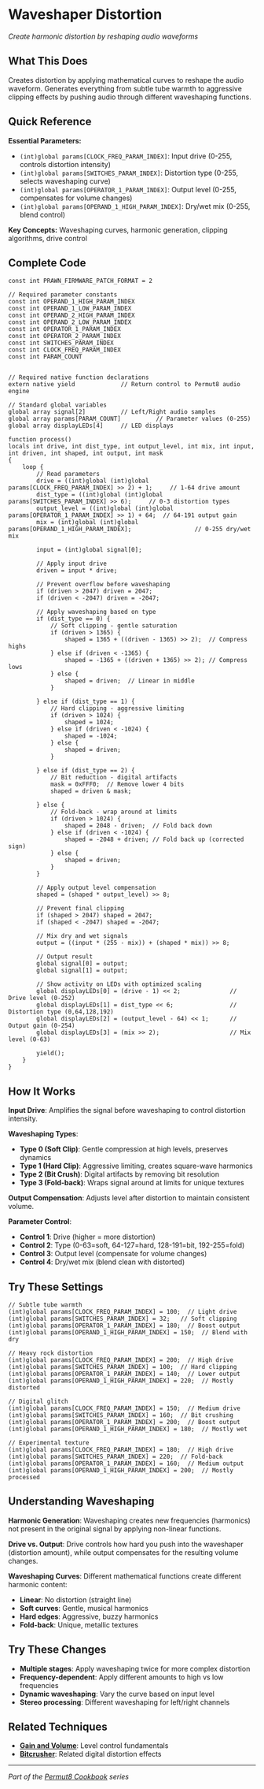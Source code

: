 # Waveshaper Distortion

*Create harmonic distortion by reshaping audio waveforms*

## What This Does

Creates distortion by applying mathematical curves to reshape the audio waveform. Generates everything from subtle tube warmth to aggressive clipping effects by pushing audio through different waveshaping functions.

## Quick Reference

**Essential Parameters:**
- `(int)global params[CLOCK_FREQ_PARAM_INDEX]`: Input drive (0-255, controls distortion intensity)
- `(int)global params[SWITCHES_PARAM_INDEX]`: Distortion type (0-255, selects waveshaping curve)
- `(int)global params[OPERATOR_1_PARAM_INDEX]`: Output level (0-255, compensates for volume changes)
- `(int)global params[OPERAND_1_HIGH_PARAM_INDEX]`: Dry/wet mix (0-255, blend control)

**Key Concepts:** Waveshaping curves, harmonic generation, clipping algorithms, drive control

## Complete Code

```impala
const int PRAWN_FIRMWARE_PATCH_FORMAT = 2

// Required parameter constants
const int OPERAND_1_HIGH_PARAM_INDEX
const int OPERAND_1_LOW_PARAM_INDEX
const int OPERAND_2_HIGH_PARAM_INDEX
const int OPERAND_2_LOW_PARAM_INDEX
const int OPERATOR_1_PARAM_INDEX
const int OPERATOR_2_PARAM_INDEX
const int SWITCHES_PARAM_INDEX
const int CLOCK_FREQ_PARAM_INDEX
const int PARAM_COUNT


// Required native function declarations
extern native yield             // Return control to Permut8 audio engine

// Standard global variables
global array signal[2]          // Left/Right audio samples
global array params[PARAM_COUNT]          // Parameter values (0-255)
global array displayLEDs[4]     // LED displays

function process()
locals int drive, int dist_type, int output_level, int mix, int input, int driven, int shaped, int output, int mask
{
    loop {
        // Read parameters
        drive = ((int)global (int)global params[CLOCK_FREQ_PARAM_INDEX] >> 2) + 1;     // 1-64 drive amount
        dist_type = ((int)global (int)global params[SWITCHES_PARAM_INDEX] >> 6);     // 0-3 distortion types
        output_level = ((int)global (int)global params[OPERATOR_1_PARAM_INDEX] >> 1) + 64;  // 64-191 output gain
        mix = (int)global (int)global params[OPERAND_1_HIGH_PARAM_INDEX];                  // 0-255 dry/wet mix
        
        input = (int)global signal[0];
        
        // Apply input drive
        driven = input * drive;
        
        // Prevent overflow before waveshaping
        if (driven > 2047) driven = 2047;
        if (driven < -2047) driven = -2047;
        
        // Apply waveshaping based on type
        if (dist_type == 0) {
            // Soft clipping - gentle saturation
            if (driven > 1365) {
                shaped = 1365 + ((driven - 1365) >> 2);  // Compress highs
            } else if (driven < -1365) {
                shaped = -1365 + ((driven + 1365) >> 2); // Compress lows
            } else {
                shaped = driven;  // Linear in middle
            }
            
        } else if (dist_type == 1) {
            // Hard clipping - aggressive limiting
            if (driven > 1024) {
                shaped = 1024;
            } else if (driven < -1024) {
                shaped = -1024;
            } else {
                shaped = driven;
            }
            
        } else if (dist_type == 2) {
            // Bit reduction - digital artifacts
            mask = 0xFFF0;  // Remove lower 4 bits
            shaped = driven & mask;
            
        } else {
            // Fold-back - wrap around at limits
            if (driven > 1024) {
                shaped = 2048 - driven;  // Fold back down
            } else if (driven < -1024) {
                shaped = -2048 + driven; // Fold back up (corrected sign)
            } else {
                shaped = driven;
            }
        }
        
        // Apply output level compensation
        shaped = (shaped * output_level) >> 8;
        
        // Prevent final clipping
        if (shaped > 2047) shaped = 2047;
        if (shaped < -2047) shaped = -2047;
        
        // Mix dry and wet signals
        output = ((input * (255 - mix)) + (shaped * mix)) >> 8;
        
        // Output result
        global signal[0] = output;
        global signal[1] = output;
        
        // Show activity on LEDs with optimized scaling
        global displayLEDs[0] = (drive - 1) << 2;              // Drive level (0-252)
        global displayLEDs[1] = dist_type << 6;                // Distortion type (0,64,128,192)
        global displayLEDs[2] = (output_level - 64) << 1;      // Output gain (0-254)
        global displayLEDs[3] = (mix >> 2);                    // Mix level (0-63)
        
        yield();
    }
}

```

## How It Works

**Input Drive**: Amplifies the signal before waveshaping to control distortion intensity.

**Waveshaping Types**:
- **Type 0 (Soft Clip)**: Gentle compression at high levels, preserves dynamics
- **Type 1 (Hard Clip)**: Aggressive limiting, creates square-wave harmonics
- **Type 2 (Bit Crush)**: Digital artifacts by removing bit resolution
- **Type 3 (Fold-back)**: Wraps signal around at limits for unique textures

**Output Compensation**: Adjusts level after distortion to maintain consistent volume.

**Parameter Control**:
- **Control 1**: Drive (higher = more distortion)
- **Control 2**: Type (0-63=soft, 64-127=hard, 128-191=bit, 192-255=fold)
- **Control 3**: Output level (compensate for volume changes)
- **Control 4**: Dry/wet mix (blend clean with distorted)

## Try These Settings

```impala
// Subtle tube warmth
(int)global params[CLOCK_FREQ_PARAM_INDEX] = 100;  // Light drive
(int)global params[SWITCHES_PARAM_INDEX] = 32;   // Soft clipping
(int)global params[OPERATOR_1_PARAM_INDEX] = 180;  // Boost output
(int)global params[OPERAND_1_HIGH_PARAM_INDEX] = 150;  // Blend with dry

// Heavy rock distortion
(int)global params[CLOCK_FREQ_PARAM_INDEX] = 200;  // High drive
(int)global params[SWITCHES_PARAM_INDEX] = 100;  // Hard clipping
(int)global params[OPERATOR_1_PARAM_INDEX] = 140;  // Lower output
(int)global params[OPERAND_1_HIGH_PARAM_INDEX] = 220;  // Mostly distorted

// Digital glitch
(int)global params[CLOCK_FREQ_PARAM_INDEX] = 150;  // Medium drive
(int)global params[SWITCHES_PARAM_INDEX] = 160;  // Bit crushing
(int)global params[OPERATOR_1_PARAM_INDEX] = 200;  // Boost output
(int)global params[OPERAND_1_HIGH_PARAM_INDEX] = 180;  // Mostly wet

// Experimental texture
(int)global params[CLOCK_FREQ_PARAM_INDEX] = 180;  // High drive
(int)global params[SWITCHES_PARAM_INDEX] = 220;  // Fold-back
(int)global params[OPERATOR_1_PARAM_INDEX] = 160;  // Medium output
(int)global params[OPERAND_1_HIGH_PARAM_INDEX] = 200;  // Mostly processed
```

## Understanding Waveshaping

**Harmonic Generation**: Waveshaping creates new frequencies (harmonics) not present in the original signal by applying non-linear functions.

**Drive vs. Output**: Drive controls how hard you push into the waveshaper (distortion amount), while output compensates for the resulting volume changes.

**Waveshaping Curves**: Different mathematical functions create different harmonic content:
- **Linear**: No distortion (straight line)
- **Soft curves**: Gentle, musical harmonics
- **Hard edges**: Aggressive, buzzy harmonics
- **Fold-back**: Unique, metallic textures

## Try These Changes

- **Multiple stages**: Apply waveshaping twice for more complex distortion
- **Frequency-dependent**: Apply different amounts to high vs low frequencies
- **Dynamic waveshaping**: Vary the curve based on input level
- **Stereo processing**: Different waveshaping for left/right channels

## Related Techniques

- **[Gain and Volume](../fundamentals/gain-and-volume.md)**: Level control fundamentals
- **[Bitcrusher](bitcrusher.md)**: Related digital distortion effects

---
*Part of the [Permut8 Cookbook](../index.md) series*
